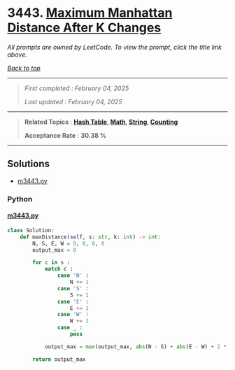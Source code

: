 # 3443. [Maximum Manhattan Distance After K Changes](<https://leetcode.com/problems/maximum-manhattan-distance-after-k-changes>)

*All prompts are owned by LeetCode. To view the prompt, click the title link above.*

*[Back to top](<../README.md>)*

------

> *First completed : February 04, 2025*
>
> *Last updated : February 04, 2025*

------

> **Related Topics** : **[Hash Table](<by_topic/Hash Table.md>), [Math](<by_topic/Math.md>), [String](<by_topic/String.md>), [Counting](<by_topic/Counting.md>)**
>
> **Acceptance Rate** : **30.38 %**

------

## Solutions

- [m3443.py](<../my-submissions/m3443.py>)
### Python
#### [m3443.py](<../my-submissions/m3443.py>)
```Python
class Solution:
    def maxDistance(self, s: str, k: int) -> int:
        N, S, E, W = 0, 0, 0, 0
        output_max = 0

        for c in s :
            match c :
                case 'N' :
                    N += 1
                case 'S' :
                    S += 1
                case 'E' :
                    E += 1
                case 'W' :
                    W += 1
                case _ :
                    pass

            output_max = max(output_max, abs(N - S) + abs(E - W) + 2 * (min(k, min(N, S) + min(E, W))))

        return output_max
```

